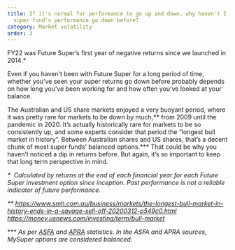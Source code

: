 ```yaml
---
title: If it's normal for performance to go up and down, why haven't I seen my
  super fund's performance go down before?
category: Market volatility
order: 3
---
```

FY22 was Future Super’s first year of negative returns since we launched in 2014.*

Even if you haven’t been with Future Super for a long period of time, whether you’ve seen your super returns go down before probably depends on how long you’ve been working for and how often you’ve looked at your balance.

The Australian and US share markets enjoyed a very buoyant period, where it was pretty rare for markets to be down by much,\*\* from 2009 until the pandemic in 2020. It’s actually historically rare for markets to be so consistently up, and some experts consider that period the “longest bull market in history”. Between Australian shares and US shares, that’s a decent chunk of most super funds’ balanced options.\*\** That could be why you haven’t noticed a dip in returns before. But again, it’s so important to keep that long term perspective in mind.

*\*﻿  Calculated by returns at the end of each financial year for each Future Super investment option since inception. Past performance is not a reliable indicator of future performance.*

*\*﻿\* <https://www.smh.com.au/business/markets/the-longest-bull-market-in-history-ends-in-a-savage-sell-off-20200312-p549c0.html> <https://money.usnews.com/investing/term/bull-market>*

\*\*﻿* *As per [ASFA](https://www.superannuation.asn.au/ArticleDocuments/402/Superannuation%20Statistics%20August%202022v2.pdf.aspx?Embed=Y) and [APRA](https://www.apra.gov.au/sites/default/files/2022-11/Quarterly%20superannuation%20performance%20statistics%20highlights%20September%202022.pdf) statistics. In the ASFA and APRA sources, [](https://treasury.gov.au/programs-and-initiatives-superannuation/mysupertreasury.gov.autreasury.gov.au)MySuper options are considered balanced.*